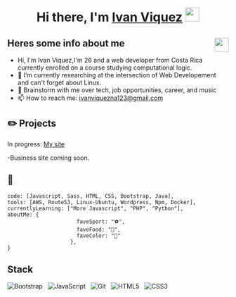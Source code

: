 <h1 align="center">Hi there, I'm <a href="https://www.ivanviquez.me/" target="_blank">Ivan Viquez</a> <img
src="https://github.com/blackcater/blackcater/raw/main/images/Hi.gif" height="32" /></h1>

<h2 align="left">Heres some info about me <img
src="https://media4.giphy.com/media/vrcoalzSZ7ivu/giphy.gif?cid=ecf05e47sc7msvr1kmcsl64q5rvmbwgrr69nnt4a7ehfyiwd&rid=giphy.gif&ct=g" height="32"  style="float:right"/></h2>


- Hi, I'm Ivan Viquez,I'm 26 and a web developer from Costa Rica currently enrolled on a course studying computational logic.
- 🔭 I’m currently researching at the intersection of Web Developement and can't forget about Linux.
- 💬 Brainstorm with me over tech, job opportunities, career, and music 
- 📫 How to reach me: ivanviquezna123@gmail.com

## ✏️ Projects

 In progress: <a href="https://www.ivanviquez.me/" target="_blank">My site</a>
 
 -Business site coming soon. 
 
 
 ## 👀
 
 
  ```const ivan = {
  code: [Javascript, Sass, HTML, CSS, Bootstrap, Java],
  tools: [AWS, Route53, Linux-Ubuntu, Wordpress, Npm, Docker],
  currentlyLearning: ["More Javascript", "PHP", "Python"],
  aboutMe: {
                        faveSport: "⚽",
                        faveFood: "🍕",
                        faveColor: "🔵"
                      },
}
```
## Stack
![Bootstrap](https://img.shields.io/badge/-Bootstrap-black?logo=bootstrap&style=social)&nbsp;&nbsp;
![JavaScript](https://img.shields.io/badge/-JavaScript-black?logo=javascript&style=social)&nbsp;&nbsp;
![Git](https://img.shields.io/badge/-Git-black?logo=git&style=social)&nbsp;&nbsp;
![HTML5](https://img.shields.io/badge/-HTML5-black?logo=html5&style=social)&nbsp;&nbsp;
![CSS3](https://img.shields.io/badge/-CSS3-black?logo=css3&style=social)&nbsp;&nbsp;
